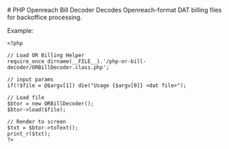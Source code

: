 # PHP Openreach Bill Decoder 
Decodes Openreach-format DAT billing files for backoffice processing.

Example:

```
<?php

// Load OR Billing Helper
require_once dirname(__FILE__).'/php-or-bill-decoder/ORBillDecoder.class.php';

// input params
if(!$file = @$argv[1]) die("Usage {$argv[0]} <dat file>");

// Load file
$btor = new ORBillDecoder();
$btor->load($file);

// Render to screen
$txt = $btor->toText();
print_r($txt);
?>
```
